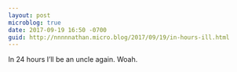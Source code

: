 ```yaml
---
layout: post
microblog: true
date: 2017-09-19 16:50 -0700
guid: http://nnnnnathan.micro.blog/2017/09/19/in-hours-ill.html
---
```

In 24 hours I’ll be an uncle again. Woah. 
